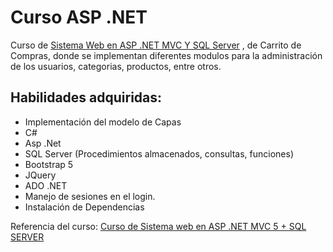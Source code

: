 # Curso ASP .NET
Curso de <a href="https://www.youtube.com/watch?v=16N5OhcrLws&list=PLx2nia7-PgoDptcrh4k4ZStjpVLZbS7rU" title="Haz click para ver la referencia del curso">Sistema Web en ASP .NET MVC Y SQL Server</a> , de Carrito de Compras, donde se implementan diferentes modulos para la administración de los usuarios, categorias, productos, entre otros. 

## Habilidades adquiridas:
- Implementación del modelo de Capas
- C#
- Asp .Net
- SQL Server (Procedimientos almacenados, consultas, funciones)
- Bootstrap 5
- JQuery
- ADO .NET
- Manejo de sesiones en el login.
- Instalación de Dependencias


Referencia del curso: <a href="https://www.youtube.com/watch?v=16N5OhcrLws&list=PLx2nia7-PgoDptcrh4k4ZStjpVLZbS7rU" title="Haz click">Curso de Sistema web en ASP .NET MVC 5 + SQL SERVER</a>
